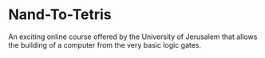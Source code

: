 # Nand-To-Tetris
An exciting online course offered by the University of Jerusalem that allows the building of a computer from the very basic logic gates.
